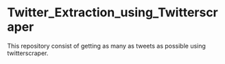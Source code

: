 # Twitter_Extraction_using_Twitterscraper
This repository consist of getting as many as tweets as possible using twitterscraper.  
